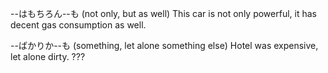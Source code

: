 --はもちろん--も   (not only, but as well)
This car is not only powerful, it has decent gas consumption as well.

--ばかりか--も   (something, let alone something else)
Hotel was expensive, let alone dirty.     ???
